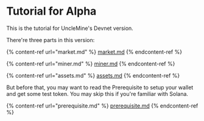 # Tutorial for Alpha

This is the tutorial for UncleMine's Devnet version.

There're three parts in this version:

{% content-ref url="market.md" %}
[market.md](market.md)
{% endcontent-ref %}

{% content-ref url="miner.md" %}
[miner.md](miner.md)
{% endcontent-ref %}

{% content-ref url="assets.md" %}
[assets.md](assets.md)
{% endcontent-ref %}

But before that, you may want to read the Prerequisite to setup your wallet and get some test token. You may skip this if you're familiar with Solana.

{% content-ref url="prerequisite.md" %}
[prerequisite.md](prerequisite.md)
{% endcontent-ref %}
